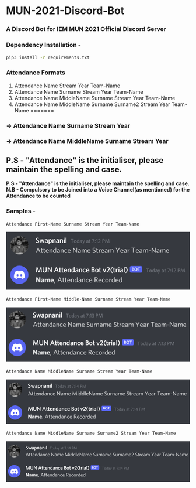 # MUN-2021-Discord-Bot

### A Discord Bot for IEM MUN 2021 Official Discord Server

### Dependency Installation - 
```bash
pip3 install -r requirements.txt
```

### Attendance Formats

1. Attendance Name Stream Year Team-Name  
2. Attendance Name Surname Stream Year Team-Name 
3. Attendance Name MiddleName Surname Stream Year Team-Name  
4. Attendance Name MiddleName Surname Surname2 Stream Year Team-Name 
=======
<h3>-> Attendance Name Surname Stream Year</h3>
<h3>-> Attendance Name MiddleName Surname Stream Year</h3>

<h2>P.S - "Attendance" is the initialiser, please maintain the spelling and case.</h2>

**P.S - "Attendance" is the initialiser, please maintain the spelling and case.**  
**N.B - Compulsory to be Joined into a Voice Channel(as mentioned) for the Attendance to be counted**

### Samples -

```bash
Attendance First-Name Surname Stream Year Team-Name
```  
<img src="assets\N.png">

```bash
Attendance First-Name Middle-Name Surname Stream Year Team-Name
```
<img src="assets\NS.png">  

```bash
Attendance Name MiddleName Surname Stream Year Team-Name
```  
<img src="assets\NMS.png">

```bash
Attendance Name MiddleName Surname Surname2 Stream Year Team-Name
```
<img src="assets\NMSS.png">

